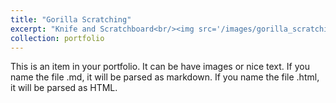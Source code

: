```yaml
---
title: "Gorilla Scratching"
excerpt: "Knife and Scratchboard<br/><img src='/images/gorilla_scratching.jpg'>"
collection: portfolio
---
```


This is an item in your portfolio. It can be have images or nice text. If you name the file .md, it will be parsed as markdown. If you name the file .html, it will be parsed as HTML. 
